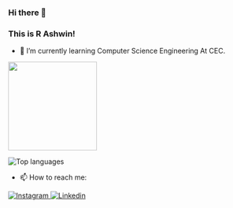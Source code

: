 ### Hi there 👋

### This is R Ashwin!
- 🌱 I’m currently learning Computer Science Engineering At CEC.



<img height="180em" src="https://github-readme-stats.vercel.app/api?username=ashwin417&show_icons=true&hide_border=true&&count_private=true&include_all_commits=true" />

![Top languages](https://github-readme-stats.vercel.app/api/top-langs/?username=ashwin417)


- 📫 How to reach me:

<a href="https://www.instagram.com/__r._ashwin_.__/">
  <img
    alt="Instagram"
    src="https://img.shields.io/badge/Instagram-E4405F?logo=instagram&logoColor=white&style=for-the-badge"
  />
</a>
<a href="https://www.linkedin.com/in/ashwin-r-982926205//">
  <img
    alt="Linkedin"
    src="https://img.shields.io/badge/linkedin-0077B5?logo=linkedin&logoColor=white&style=for-the-badge"
  />
</a>





<!--
**ashwin417/ashwin417** is a ✨ _special_ ✨ repository because its `README.md` (this file) appears on your GitHub profile.

Here are some ideas to get you started:-->


